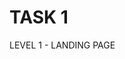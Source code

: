 # TASK 1

LEVEL 1 - LANDING PAGE                                                                                                                                                   


